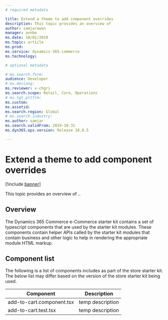 ```yaml
---
# required metadata

title: Extend a theme to add component overrides
description: This topic provides an overview of 
author: samjarawan
manager: annbe
ms.date: 10/01/2019
ms.topic: article
ms.prod: 
ms.service: dynamics-365-commerce
ms.technology: 

# optional metadata

# ms.search.form: 
audience: Developer
# ms.devlang: 
ms.reviewer: v-chgri
ms.search.scope: Retail, Core, Operations
# ms.tgt_pltfrm: 
ms.custom: 
ms.assetid: 
ms.search.region: Global
# ms.search.industry: 
ms.author: samjar
ms.search.validFrom: 2019-10-31
ms.dyn365.ops.version: Release 10.0.5

---
```

# Extend a theme to add component overrides

[!include [banner](../includes/banner.md)]

This topic provides an overview of ..

## Overview
The Dynamics 365 Commerce e-Commerce starter kit contains a set of typescript components that are used by the starter kit modules.  These components contain helper APIs called by the starter kit modules that contain business and other logic to help in rendering the appropriate module HTML markup.

## Component list
The following is a list of components includes as part of the store starter kit.  The below list may differ based on the version of the store starter kit being used.

| Component                 | Description                                                           |
|---------------------------|-----------------------------------------------------------------------|
| add-to-cart.component.tsx | temp description |
| add-to-cart.test.tsx      | temp description |

